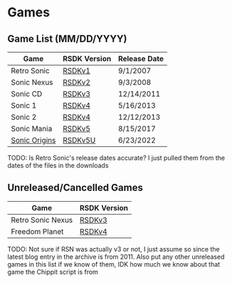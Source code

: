 # Games

## Game List (MM/DD/YYYY)
| Game                                    | RSDK Version                 | Release Date  |
| --------------------------------------- | ---------------------------- | ------------- |
| Retro Sonic                             | [RSDKv1](/RSDKv1/README.md)  | 9/1/2007     |
| Sonic Nexus                             | [RSDKv2](/RSDKv2/README.md)  | 9/3/2008      |
| Sonic CD                                | [RSDKv3](/RSDKv3/README.md)  | 12/14/2011    |
| Sonic 1                                 | [RSDKv4](/RSDKv4/README.md)  | 5/16/2013     |
| Sonic 2                                 | [RSDKv4](/RSDKv4/README.md)  | 12/12/2013    |
| Sonic Mania                             | [RSDKv5](/RSDKv5/README.md)  | 8/15/2017     |
| [Sonic Origins](SonicOrigins/README.md) | [RSDKv5U](/RSDKv5/README.md) | 6/23/2022     |

TODO: Is Retro Sonic's release dates accurate? I just pulled them from the dates of the files in the downloads

## Unreleased/Cancelled Games
| Game              | RSDK Version                 |
| ----------------- | ---------------------------- |
| Retro Sonic Nexus | [RSDKv3](/RSDKv3/README.md)  |
| Freedom Planet    | [RSDKv4](/RSDKv4/README.md)  |

TODO: Not sure if RSN was actually v3 or not, I just assume so since the latest blog entry in the archive is from 2011.
Also put any other unreleased games in this list if we know of them, IDK how much we know about that game the Chippit script is from
